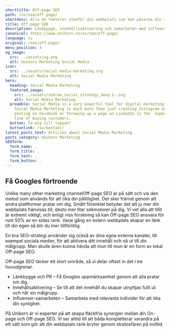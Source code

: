 ```yaml
---
shorttitle: Off-page SEO
path: /sv/seo/off-page/
shortdesc: Alla de faktorer utanför din webbplats som kan påverka din rankning
title: Off-page SEO
description: Länkbygge, innehållsaktivering och samarbeten med influensers.
canonical: https://www.unikorn.se/sv/seo/off-page/
language: sv
original: /seo/off-page/
menu_position: 3
og_image:
  src: ../assets/og.png
  alt: Unikorn Marketing Social Media
icon:
  src: ../assets/social-media-marketing.svg
  alt: Social Media Marketing
hero:
  heading: Social Media Marketing
  featured_image:
    src: ../assets/undraw_social_strategy_1wuq-1-.svg
    alt: Social Media Marketing
  preamble: Social Media is a very powerful tool for digital marketing. However,
    Social Media Marketing is much more than just creating Instagram accounts,
    posting on Facebook or throwing up a page on LinkedIn in the  hopes of a
    line of buying customers.
  button: Ta mig till toppen!
  buttonlink: /sv/kontakt/
latest_posts_text: Articles about Social Media Marketing
posts_category: Unikorn Marketing
SEOform:
  form_name: .
  form_title: .
  form_text: .
  form_button: .
---
```

## Få Googles förtroende

Unlike many other marketing channelOff-page SEO är på sätt och vis den metod som används för att öka din pålitlighet. Det sker främst genom att andra plattformar pratar om dig. Smått förenklat betyder det att ju mer din webbplats hänvisas till, desto mer litar sökmotorer på dig. Vi vet alla att tillit är extremt viktigt, och enligt viss forskning så kan Off-page SEO ansvara för runt 50% av en sidas rank. Varje gång en extern webbplats skapar en länk till din egen så blir du mer tillförlitlig.

En bra SEO-strategi använder sig också av dina egna externa kanaler, till exempel sociala medier, för att aktivera ditt innehåll och nå ut till din målgrupp. Man skulle även kunna hävda att mun till mun är en form av lokal Off-page SEO.

Off-page SEO täcker ett stort område, så vi delar oftast in det i tre huvudgrenar.

* Länkbygge och PR – Få Googles uppmärksamhet genom att alla pratar om dig.
* Innehållsaktivering – Se till att det innehåll du skapar utnyttjas fullt ut och når sin målgrupp.
* Influenser-samarbeten – Samarbeta med relevanta individer för att öka din synlighet.

På Unikorn är vi experter på att skapa fläckfria synergier mellan din On-page och Off-page SEO. Vi ser alltid till att båda kompletterar varandra på ett sätt som gör att din webbplats rank bryter genom stratosfären på nolltid.